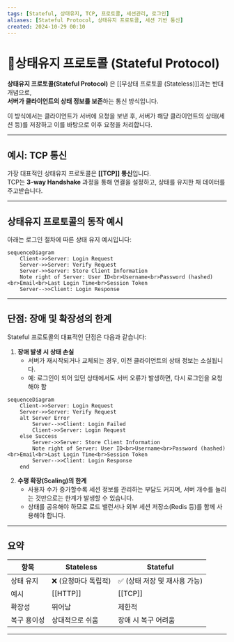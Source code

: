 ```yaml
---
tags: [Stateful, 상태유지, TCP, 프로토콜, 세션관리, 로그인]
aliases: [Stateful Protocol, 상태유지 프로토콜, 세션 기반 통신]
created: 2024-10-29 00:10
---
```


# 📘상태유지 프로토콜 (Stateful Protocol)

**상태유지 프로토콜(Stateful Protocol)** 은 [[무상태 프로토콜 (Stateless)]]과는 반대 개념으로,  
**서버가 클라이언트의 상태 정보를 보존**하는 통신 방식입니다.

이 방식에서는 클라이언트가 서버에 요청을 보낸 후, 서버가 해당 클라이언트의 상태(세션 등)를 저장하고 이를 바탕으로 이후 요청을 처리합니다.

---

## 예시: TCP 통신

가장 대표적인 상태유지 프로토콜은 **[[TCP]] 통신**입니다.  
TCP는 **3-way Handshake** 과정을 통해 연결을 설정하고, 상태를 유지한 채 데이터를 주고받습니다.

---

## 상태유지 프로토콜의 동작 예시

아래는 로그인 절차에 따른 상태 유지 예시입니다:

```mermaid
sequenceDiagram
    Client->>Server: Login Request
    Server->>Server: Verify Request
    Server->>Server: Store Client Information
    Note right of Server: User ID<br>Username<br>Password (hashed)<br>Email<br>Last Login Time<br>Session Token
    Server-->>Client: Login Response
```

---

## 단점: 장애 및 확장성의 한계

Stateful 프로토콜의 대표적인 단점은 다음과 같습니다:

1. **장애 발생 시 상태 손실**
    - 서버가 재시작되거나 교체되는 경우, 이전 클라이언트의 상태 정보는 소실됩니다.
    - 예: 로그인이 되어 있던 상태에서도 서버 오류가 발생하면, 다시 로그인을 요청해야 함

```mermaid
sequenceDiagram
    Client->>Server: Login Request
    Server->>Server: Verify Request
    alt Server Error
        Server-->>Client: Login Failed
        Client->>Server: Login Request
    else Success
        Server->>Server: Store Client Information
        Note right of Server: User ID<br>Username<br>Password (hashed)<br>Email<br>Last Login Time<br>Session Token
        Server-->>Client: Login Response
    end
```

2. **수평 확장(Scaling)의 한계**
    - 사용자 수가 증가할수록 세션 정보를 관리하는 부담도 커지며, 서버 개수를 늘리는 것만으로는 한계가 발생할 수 있습니다.
    - 상태를 공유해야 하므로 로드 밸런서나 외부 세션 저장소(Redis 등)를 함께 사용해야 합니다.

---

## 요약

| 항목     | Stateless                               | Stateful           |
| ------ | --------------------------------------- | ------------------ |
| 상태 유지  | ❌ (요청마다 독립적)                            | ✅ (상태 저장 및 재사용 가능) |
| 예시     | [[HTTP]] | [[TCP]]            |
| 확장성    | 뛰어남                                     | 제한적                |
| 복구 용이성 | 상대적으로 쉬움                                | 장애 시 복구 어려움        |

---
